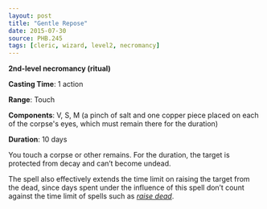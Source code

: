 ```yaml
---
layout: post
title: "Gentle Repose"
date: 2015-07-30
source: PHB.245
tags: [cleric, wizard, level2, necromancy]
---
```


**2nd-level necromancy (ritual)**

**Casting Time**: 1 action

**Range**: Touch

**Components**: V, S, M (a pinch of salt and one copper piece placed on each of the corpse's eyes, which must remain there for the duration)

**Duration**: 10 days

You touch a corpse or other remains. For the duration, the target is protected from decay and can’t become undead.

The spell also effectively extends the time limit on raising the target from the dead, since days spent under the influence of this spell don’t count against the time limit of spells such as *[raise dead](raise-dead "raise dead (lvl 5)")*.
